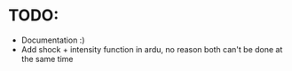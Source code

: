 # TODO:

- Documentation :)
- Add shock + intensity function in ardu, no reason both can't be done at the same time